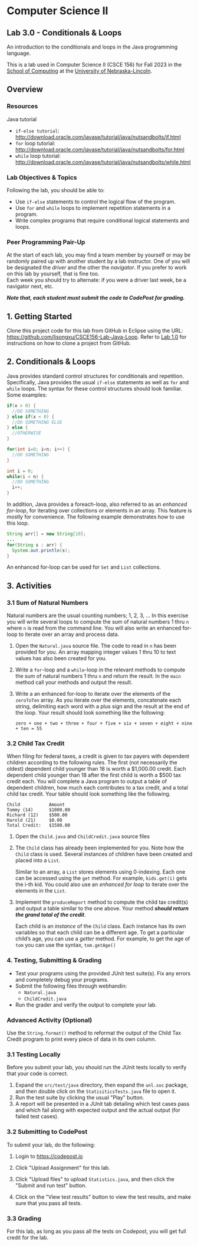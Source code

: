 # Computer Science II
## Lab 3.0 - Conditionals & Loops

An introduction to the conditionals and loops in the Java programming language.

This is a lab used in Computer Science II (CSCE 156) for Fall 2023 
in the [School of Computing](https://computing.unl.edu) 
at the [University of Nebraska-Lincoln](https://unl.edu).

## Overview

### Resources

Java tutorial
* `if-else tutorial`:
http://download.oracle.com/javase/tutorial/java/nutsandbolts/if.html
* `for` loop tutorial:
http://download.oracle.com/javase/tutorial/java/nutsandbolts/for.html
* `while` loop tutorial:
http://download.oracle.com/javase/tutorial/java/nutsandbolts/while.html


### Lab Objectives & Topics

Following the lab, you should be able to:
* Use `if-else` statements to control the logical flow of the
  program.
* Use `for` and `while` loops to implement repetition statements in a
  program.
* Write complex programs that require conditional logical statements
  and loops.

### Peer Programming Pair-Up

At the start of
each lab, you may find a team member by yourself or may be randomly paired up with another student by
a lab instructor.  One of you will be designated the *driver* 
and the other the *navigator*. If you prefer to work on this lab by yourself, that is fine too.  
Each week you should try to alternate: if you were a driver 
last week, be a navigator next, etc. 

***Note that, each student must submit the code to CodePost for grading.***


## 1. Getting Started

Clone this project code for this lab from GitHub in Eclipse using the
URL: https://github.com/lisongxu/CSCE156-Lab-Java-Loop. Refer to [Lab 1.0](https://github.com/lisongxu/CSCE156-Lab-Java-Intro) for
instructions on how to clone a project from GitHub.

## 2. Conditionals & Loops

Java provides standard control structures for conditionals and
repetition. Specifically, Java provides the usual `if-else`
statements as well as `for` and `while` loops. The syntax for these
control structures should look familiar.  Some examples:

```java
if(x > 0) {
  //DO SOMETHING
} else if(x < 0) {
  //DO SOMETHING ELSE
} else {
  //OTHERWISE
}

for(int i=0; i<n; i++) {
  //DO SOMETHING
}

int i = 0;
while(i < n) {
  //DO SOMETHING
  i++;
}
```

In addition, Java provides a foreach-loop, also referred to as an
*enhanced for-loop*, for iterating over collections or elements in an 
array.  This feature is mostly for convenience.  The following example
demonstrates how to use this loop.

```java
String arr[] = new String[10];
...
for(String s : arr) {
  System.out.println(s); 
}
```

An enhanced for-loop can be used for `Set` and `List` collections.

## 3. Activities 

### 3.1 Sum of Natural Numbers

Natural numbers are the usual counting numbers; 1, 2, 3, ... In this
exercise you will write several loops to compute the sum of natural
numbers 1 thru `n` where `n` is read from the command line. You will
also write an enhanced for-loop to iterate over an array and process
data.

1.  Open the `Natural.java` source file. The code to read in `n` has been
    provided for you. An array mapping integer values 1 thru 10 to text
    values has also been created for you.

2.  Write a `for`-loop and a `while`-loop in the relevant methods to
    compute the sum of natural numbers 1 thru `n` and return the 
    result.  In the `main` method call your methods and output 
    the result.  
    
3.  Write a an enhanced for-loop to iterate over the elements of the `zeroToTen`
    array. As you iterate over the elements, concatenate each
    string, delimiting each word with a plus sign and the
    result at the end of the loop. Your result should look something
    like the following:
    
    `zero + one + two + three + four + five + six + seven + eight + nine + ten = 55`

### 3.2 Child Tax Credit

When filing for federal taxes, a credit is given to tax payers with
dependent children according to the following rules. The first (not necessarily
the oldest) dependent
child younger than 18 is worth a $1,000.00 credit. Each dependent child
younger than 18 after the first child is worth a $500 tax credit each.
You will complete a Java program to output a table of dependent
children, how much each contributes to a tax credit, and a total child
tax credit. Your table should look something like the following.

```text
Child           Amount
Tommy (14)      $1000.00
Richard (12)    $500.00
Harold (21)     $0.00
Total Credit:   $1500.00
```

1.  Open the `Child.java` and `ChildCredit.java` source files

2.  The `Child` class has already been implemented for you. Note how the 
    `Child` class is used.  Several instances of children have been created 
    and placed into a `List`.

    Similar to an array, a `List` stores elements using 0-indexing. Each one
    can be accessed using the `get` method. For example, `kids.get(i)` gets 
    the i-th kid.  You could also use an *enhanced for loop* to iterate over 
    the elements in the `List`.

3.  Implement the `produceReport` method to compute the child tax credit(s)
    and output a table similar to the one above.  Your method ***should return
    the grand total of the credit***.  
    
    Each child is an *instance* of the `Child` class. Each instance has its own
    variables so that each child can be a different age. To get a
    particular child’s age, you can use a *getter* method. For example,
    to get the age of `tom` you can use the syntax, `tom.getAge()`

### 4. Testing, Submitting & Grading

* Test your programs using the provided JUnit test suite(s).  Fix any
errors and completely debug your programs.
* Submit the following files through webhandin:
  * `Natural.java`
  * `ChildCredit.java`
* Run the grader and verify the output to complete your lab.

### Advanced Activity (Optional)

Use the `String.format()` method to reformat the output of the Child Tax 
Credit program to print every piece of data in its own column.

### 3.1 Testing Locally

Before you submit your lab, you should run the JUnit tests locally to verify 
that your code is correct.  

1. Expand the `src/test/java` directory, then expand the `unl.soc` package, and then double click on the `StatisiticsTests.java` file to open it.   
2. Run the test suite by clicking the usual "Play" button.
3. A report will be presented in a JUnit tab detailing which test cases pass and
which fail along with expected output and the actual output (for 
failed test cases).

### 3.2 Submitting to CodePost

To submit your lab, do the following:

1. Login to https://codepost.io   

2. Click "Upload Assignment" for this lab.

3. Click "Upload files" to upload `Statistics.java`, and then click the "Submit and run test" button.

4. Click on the "View test results" button to
view the test results, and make sure that you pass all tests. 

### 3.3 Grading

For this lab, as long as you pass all the tests on Codepost, you will get full credit for the lab.

